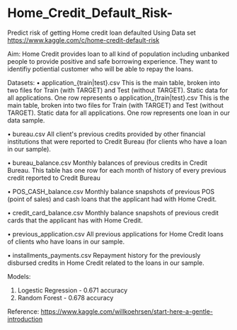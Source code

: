 # Home_Credit_Default_Risk-
Predict risk of getting Home credit loan defaulted
Using Data set https://www.kaggle.com/c/home-credit-default-risk

Aim: Home Credit provides loan to all kind of population including unbanked people to provide positive and safe borrowing experience. They want to identifiy potiential customer who will be able to repay the loans.

Datasets:
•	application_{train|test}.csv
	  This is the main table, broken into two files for Train (with TARGET) and Test (without TARGET).
    Static data for all applications. One row represents o application_{train|test}.csv
	  This is the main table, broken into two files for Train (with TARGET) and Test (without TARGET).
	  Static data for all applications. One row represents one loan in our data sample.

• bureau.csv
    All client's previous credits provided by other financial institutions that were reported to Credit         Bureau (for clients who have a loan in our sample).
 
• bureau_balance.csv
    Monthly balances of previous credits in Credit Bureau. This table has one row for each month of history     of every previous credit reported to Credit Bureau

• POS_CASH_balance.csv
    Monthly balance snapshots of previous POS (point of sales) and cash loans that the applicant had with       Home Credit.
    
• credit_card_balance.csv
    Monthly balance snapshots of previous credit cards that the applicant has with Home Credit.

• previous_application.csv
    All previous applications for Home Credit loans of clients who have loans in our sample.

• installments_payments.csv
    Repayment history for the previously disbursed credits in Home Credit related to the loans in our           sample.

Models:
1. Logestic Regression - 0.671 accuracy
2. Random Forest - 0.678 accuracy


Reference: https://www.kaggle.com/willkoehrsen/start-here-a-gentle-introduction
